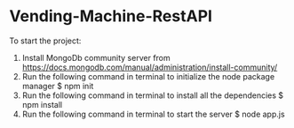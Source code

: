 # Vending-Machine-RestAPI
To start the project: 
1. Install MongoDb community server from https://docs.mongodb.com/manual/administration/install-community/
2. Run the following command in terminal to initialize the node package manager
$ npm init
3. Run the following command in terminal to install all the dependencies
$ npm install
4. Run the following command in terminal to start the server 
$ node app.js

